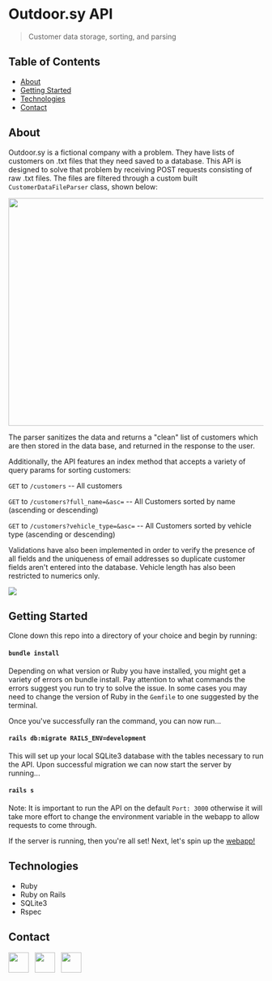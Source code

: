 # Outdoor.sy API

>Customer data storage, sorting, and parsing

## Table of Contents
* [About](#about)
* [Getting Started](#getting-started)
* [Technologies](#technologies)
* [Contact](#contact)

## About

Outdoor.sy is a fictional company with a problem.  They have lists of customers on .txt files that they need saved to a database.  This API is designed to solve that problem by receiving POST requests consisting of raw .txt files.  The files are filtered through a custom built `CustomerDataFileParser` class, shown below:

[<img src="https://i.imgur.com/MIqudHo.png" height="450" width="600"/>](https://i.imgur.com/MIqudHo.png)

The parser sanitizes the data and returns a "clean" list of customers which are then stored in the data base, and returned in the response to the user.  

Additionally, the API features an index method that accepts a variety of query params for sorting customers:

`GET` to `/customers` -- All customers

`GET` to `/customers?full_name=&asc=` -- All Customers sorted by name (ascending or descending)

`GET` to `/customers?vehicle_type=&asc=` -- All Customers sorted by vehicle type (ascending or descending)

Validations have also been implemented in order to verify the presence of all fields and the uniqueness of email addresses so duplicate customer fields aren't entered into the database.  Vehicle length has also been restricted to numerics only.

[<img src="https://i.imgur.com/CFF03CC.png"/>](https://i.imgur.com/CFF03CC.png)

## Getting Started

Clone down this repo into a directory of your choice and begin by running:

#### `bundle install`

Depending on what version or Ruby you have installed, you might get a variety of errors on bundle install.  Pay attention to what commands the errors suggest you run to try to solve the issue.  In some cases you may need to change the version of Ruby in the `Gemfile` to one suggested by the terminal.

Once you've successfully ran the command, you can now run...

#### `rails db:migrate RAILS_ENV=development`

This will set up your local SQLite3 database with the tables necessary to run the API.  Upon successful migration we can now start the server by running...

#### `rails s`

Note: It is important to run the API on the default `Port: 3000` otherwise it will take more effort to change the environment variable in the webapp to allow requests to come through.

If the server is running, then you're all set!  Next, let's spin up the [webapp!](https://github.com/TJBachorz/odsy-customer-intake-webapp)

## Technologies

* Ruby
* Ruby on Rails
* SQLite3
* Rspec

## Contact

[<img src="https://cdn2.iconfinder.com/data/icons/social-icons-33/128/Github-512.png" width="40" height="40"/>](https://github.com/TJBachorz) &nbsp; [<img src="https://cdn2.iconfinder.com/data/icons/social-media-applications/64/social_media_applications_14-linkedin-512.png" width="40" height="40"/>](https://www.linkedin.com/in/tjbachorz/) &nbsp; [<img src="https://cdn3.iconfinder.com/data/icons/popular-services-brands-vol-2/512/medium-512.png" width="40" height="40"/>](https://tjbachorz.medium.com/)
